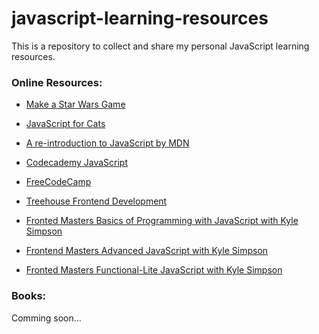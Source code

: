 # javascript-learning-resources

This is a repository to collect and share my personal JavaScript learning resources.

### Online Resources:

* [Make a Star Wars Game](https://studio.code.org/s/starwars/stage/1/puzzle/1)

* [JavaScript for Cats](http://jsforcats.com/)

* [A re-introduction to JavaScript by MDN](https://developer.mozilla.org/en-US/docs/Web/JavaScript/A_re-introduction_to_JavaScript)

* [Codecademy JavaScript](https://www.codecademy.com/learn/javascript)

* [FreeCodeCamp](http://www.freecodecamp.com/map)

* [Treehouse Frontend Development](https://teamtreehouse.com/tracks/front-end-web-development)

* [Fronted Masters Basics of Programming with JavaScript with Kyle Simpson](https://frontendmasters.com/courses/javascript-basics/)

* [Frontend Masters Advanced JavaScript with Kyle Simpson](https://frontendmasters.com/courses/advanced-javascript/)

* [Fronted Masters Functional-Lite JavaScript with Kyle Simpson](https://frontendmasters.com/courses/functional-js-lite/)
### Books:

Comming soon...